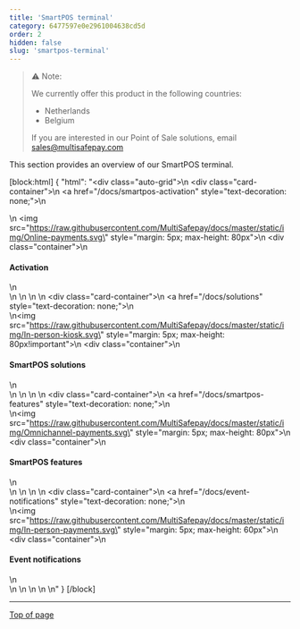```yaml
---
title: 'SmartPOS terminal'
category: 6477597e0e2961004638cd5d
order: 2
hidden: false
slug: 'smartpos-terminal'
---
```


> ⚠️ Note:
> 
> We currently offer this product in the following countries:
> 
> - Netherlands
> - Belgium 
>  
> If you are interested in our Point of Sale solutions, email <sales@multisafepay.com>
>

This section provides an overview of our SmartPOS terminal.

[block:html]
{
  "html": "<div class=\"auto-grid\">\n  <div class=\"card-container\">\n  <a href=\"/docs/smartpos-activation\" style=\"text-decoration: none;\">\n  <div>\n  <img src=\"https://raw.githubusercontent.com/MultiSafepay/docs/master/static/img/Online-payments.svg\" style=\"margin: 5px; max-height: 80px\">\n  <div class=\"container\">\n  <h4><b>Activation</b></h4>\n  </div>\n  </div>\n  </a>\n </div>\n <div class=\"card-container\">\n <a href=\"/docs/solutions\" style=\"text-decoration: none;\">\n <div>\n<img src=\"https://raw.githubusercontent.com/MultiSafepay/docs/master/static/img/In-person-kiosk.svg\" style=\"margin: 5px; max-height: 80px!important\">\n  <div class=\"container\">\n   <h4><b>SmartPOS solutions</b></h4>\n    </div>\n    </div>\n   </a>\n    </div>\n <div class=\"card-container\">\n <a href=\"/docs/smartpos-features\" style=\"text-decoration: none;\">\n <div>\n<img src=\"https://raw.githubusercontent.com/MultiSafepay/docs/master/static/img/Omnichannel-payments.svg\" style=\"margin: 5px; max-height: 80px\">\n  <div class=\"container\">\n   <h4><b>SmartPOS features</b></h4>\n    </div>\n    </div>\n   </a>\n    </div>\n <div class=\"card-container\">\n <a href=\"/docs/event-notifications\" style=\"text-decoration: none;\">\n <div>\n<img src=\"https://raw.githubusercontent.com/MultiSafepay/docs/master/static/img/In-person-payments.svg\" style=\"margin: 5px; max-height: 60px\">\n  <div class=\"container\">\n   <h4><b>Event notifications</b></h4>\n    </div>\n    </div>\n   </a>\n    </div>\n  \n<style>\n\nb {\n  color: #384248 !important;\n}\n  \n.auto-grid {\n  --auto-grid-min-size: 175px;\n  \n  display: grid;\n  grid-template-columns: repeat(auto-fill, minmax(var(--auto-grid-min-size), 1fr));\n}\n\n.card-container {\n  box-shadow: 0 4px 8px 0 rgba(0, 0, 0, 0.2); /* this adds the \"card\" effect */\n  padding: 16px;\n  text-align: center;\n  border-radius: 5px;\n  margin: 8px\n} \n\n.card-container:hover {\n  box-shadow: 0 8px 16px 0 rgb(0 0 0 / 20%);\n  transform: translateY(-0.2rem);\n  transition: all 0.2s;\n  cursor: pointer;\n}  \n\n</style>"
}
[/block]

---

[Top of page](#)